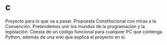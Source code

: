 # c
Proyecto para lo que va a pasar. Propuesta Constitucional con miras a la Convención. Pretendemos unir los mundos de la programación y la legislación. Consta de un código funcional para cualquier PC que contenga Python, además de una wiki que explica el proyecto en sí.
